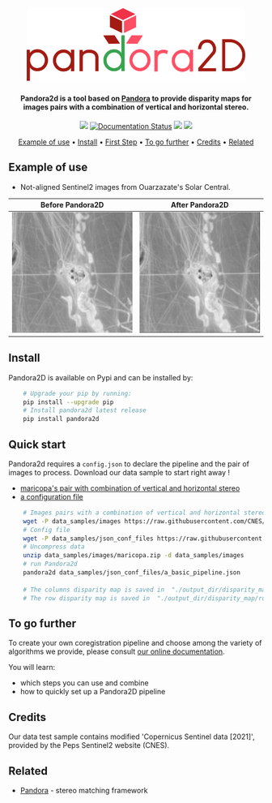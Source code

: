 <h1 align="center">
<a href="https://pandora2d.readthedocs.io/?badge=latest"><img src="https://raw.githubusercontent.com/CNES/Pandora2D/master/docs/source/Images/logo/logo_pandora2d.png?inline=false" alt="Pandora2D coregistration Framework" width="432"></a>
</h1>

<h4 align="center">Pandora2d  is a tool based on <a href="https://github.com/CNES/Pandora">Pandora<a/> to provide disparity maps
for images pairs with a combination of vertical and horizontal stereo.</h4>

<p align="center">
  <a><img src="https://github.com/CNES/Pandora2D/actions/workflows/pandora2d_ci.yml/badge.svg?branch=master"></a>
  <a href='https://pandora2d.readthedocs.io/?badge=latest'><img src='https://readthedocs.org/projects/pandora2d/badge/?version=latest' alt='Documentation Status' /></a>
  <a href="https://opensource.org/licenses/Apache-2.0/"><img src="https://img.shields.io/badge/License-Apache%202.0-blue.svg"></a>
  <a href="https://codecov.io/gh/CNES/Pandora2D"><img src="https://codecov.io/gh/CNES/Pandora2D/branch/master/graph/badge.svg"></a>
</p>

<p align="center">
  <a href="#example-of-use">Example of use</a> •
  <a href="#install">Install</a> •
  <a href="#first-step">First Step</a> •
  <a href="#to-go-further">To go further</a> •
  <a href="#credits">Credits</a> •
  <a href="#related">Related</a> 
</p>

## Example of use

* Not-aligned Sentinel2 images from Ouarzazate's Solar Central.

Before Pandora2D   |  After Pandora2D
:-----------------:|:----------------:
![](https://raw.githubusercontent.com/CNES/Pandora2D/master/docs/source/Images/avant_recalage.gif?inline=false)  |  ![](https://raw.githubusercontent.com/CNES/Pandora2D/master/docs/source/Images/apres_recalage.gif?inline=false)


## Install

Pandora2D is available on Pypi and can be installed by:

```bash
    # Upgrade your pip by running:
    pip install --upgrade pip
    # Install pandora2d latest release
    pip install pandora2d
````

## Quick start

Pandora2d requires a `config.json` to declare the pipeline and the pair of images to process.
Download our data sample to start right away !

- [maricopa's pair with combination of vertical and horizontal stereo](https://raw.githubusercontent.com/CNES/Pandora2D/master/data_samples/images/maricopa.zip)
- [a configuration file](https://raw.githubusercontent.com/CNES/Pandora2D/master/data_samples/json_conf_files/a_basic_pipeline.json)

```bash
    # Images pairs with a combination of vertical and horizontal stereo
    wget -P data_samples/images https://raw.githubusercontent.com/CNES/Pandora2D/master/data_samples/images/maricopa.zip
    # Config file
    wget -P data_samples/json_conf_files https://raw.githubusercontent.com/CNES/Pandora2D/master/data_samples/json_conf_files/a_basic_pipeline.json
    # Uncompress data
    unzip data_samples/images/maricopa.zip -d data_samples/images
    # run Pandora2d
    pandora2d data_samples/json_conf_files/a_basic_pipeline.json

    # The columns disparity map is saved in  "./output_dir/disparity_map/col_map.tif"
    # The row disparity map is saved in  "./output_dir/disparity_map/row_map.tif"
```

## To go further

To create your own coregistration pipeline and choose among the variety of
algorithms we provide, please consult [our online documentation](https://pandora2d.readthedocs.io).

You will learn:

* which steps you can use and combine
* how to quickly set up a Pandora2D pipeline

## Credits

Our data test sample contains modified 'Copernicus Sentinel data [2021]', provided by the Peps Sentinel2 website (CNES).


## Related

* [Pandora](<https://github.com/cnes/pandora>) - stereo matching framework
